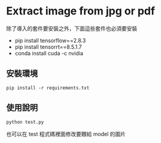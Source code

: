 # **Extract image from jpg or pdf**
除了導入的套件要安裝之外，下面這些套件也必須要安裝

* pip install tensorflow==2.8.3
* pip install tensorrt==8.5.1.7
* conda install cuda -c nvidia

## **安裝環境**
```
pip install -r requirements.txt
```

## **使用說明**
```
python test.py
```
也可以在 test 程式碼裡面修改要餵給 model 的圖片
